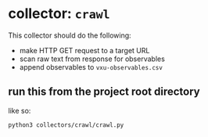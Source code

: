 # collector: `crawl`

This collector should do the following:
* make HTTP GET request to a target URL
* scan raw text from response for observables
* append observables to `vxu-observables.csv`

## run this from the project root directory
like so:
```
python3 collectors/crawl/crawl.py
 ```